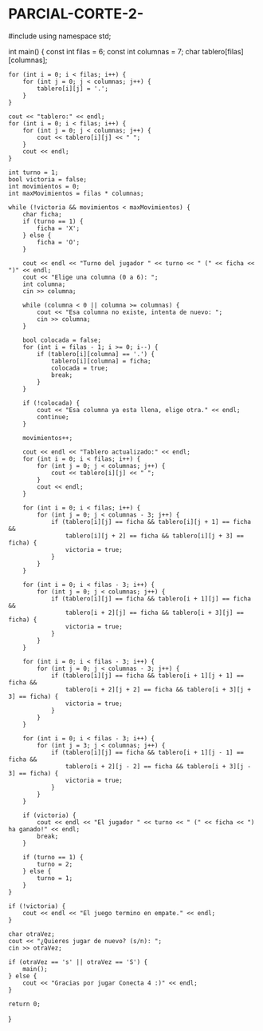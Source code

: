 # PARCIAL-CORTE-2-
#include <iostream>
using namespace std;

int main() {
    const int filas = 6;
    const int columnas = 7;
    char tablero[filas][columnas];

    for (int i = 0; i < filas; i++) {
        for (int j = 0; j < columnas; j++) {
            tablero[i][j] = '.';
        }
    }

    cout << "tablero:" << endl;
    for (int i = 0; i < filas; i++) {
        for (int j = 0; j < columnas; j++) {
            cout << tablero[i][j] << " ";
        }
        cout << endl;
    }

    int turno = 1;
    bool victoria = false;
    int movimientos = 0;
    int maxMovimientos = filas * columnas;

    while (!victoria && movimientos < maxMovimientos) {
        char ficha;
        if (turno == 1) {
            ficha = 'X';
        } else {
            ficha = 'O';
        }

        cout << endl << "Turno del jugador " << turno << " (" << ficha << ")" << endl;
        cout << "Elige una columna (0 a 6): ";
        int columna;
        cin >> columna;

        while (columna < 0 || columna >= columnas) {
            cout << "Esa columna no existe, intenta de nuevo: ";
            cin >> columna;
        }

        bool colocada = false;
        for (int i = filas - 1; i >= 0; i--) {
            if (tablero[i][columna] == '.') {
                tablero[i][columna] = ficha;
                colocada = true;
                break;
            }
        }

        if (!colocada) {
            cout << "Esa columna ya esta llena, elige otra." << endl;
            continue;
        }

        movimientos++;

        cout << endl << "Tablero actualizado:" << endl;
        for (int i = 0; i < filas; i++) {
            for (int j = 0; j < columnas; j++) {
                cout << tablero[i][j] << " ";
            }
            cout << endl;
        }

        for (int i = 0; i < filas; i++) {
            for (int j = 0; j < columnas - 3; j++) {
                if (tablero[i][j] == ficha && tablero[i][j + 1] == ficha &&
                    tablero[i][j + 2] == ficha && tablero[i][j + 3] == ficha) {
                    victoria = true;
                }
            }
        }

        for (int i = 0; i < filas - 3; i++) {
            for (int j = 0; j < columnas; j++) {
                if (tablero[i][j] == ficha && tablero[i + 1][j] == ficha &&
                    tablero[i + 2][j] == ficha && tablero[i + 3][j] == ficha) {
                    victoria = true;
                }
            }
        }

        for (int i = 0; i < filas - 3; i++) {
            for (int j = 0; j < columnas - 3; j++) {
                if (tablero[i][j] == ficha && tablero[i + 1][j + 1] == ficha &&
                    tablero[i + 2][j + 2] == ficha && tablero[i + 3][j + 3] == ficha) {
                    victoria = true;
                }
            }
        }

        for (int i = 0; i < filas - 3; i++) {
            for (int j = 3; j < columnas; j++) {
                if (tablero[i][j] == ficha && tablero[i + 1][j - 1] == ficha &&
                    tablero[i + 2][j - 2] == ficha && tablero[i + 3][j - 3] == ficha) {
                    victoria = true;
                }
            }
        }

        if (victoria) {
            cout << endl << "El jugador " << turno << " (" << ficha << ") ha ganado!" << endl;
            break;
        }

        if (turno == 1) {
            turno = 2;
        } else {
            turno = 1;
        }
    }

    if (!victoria) {
        cout << endl << "El juego termino en empate." << endl;
    }

    char otraVez;
    cout << "¿Quieres jugar de nuevo? (s/n): ";
    cin >> otraVez;

    if (otraVez == 's' || otraVez == 'S') {
        main();
    } else {
        cout << "Gracias por jugar Conecta 4 :)" << endl;
    }

    return 0;
}
